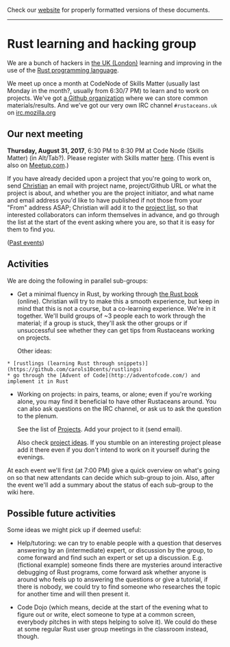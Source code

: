 Check our [website](http://rustaceans.uk/) for
properly formatted versions of these documents.

---

# Rust learning and hacking group

We are a bunch of hackers in [the UK (London)](Location.md) learning and
improving in the use of the [Rust programming
language](https://www.rust-lang.org/).

We meet up once a month at CodeNode of Skills Matter (usually last
Monday in the month?, usually from 6:30/7 PM) to learn and to work on
projects. We've got [a Github organization](Github.md) where we can
store common materials/results. And we've got our very own IRC channel `#rustaceans.uk` on [irc.mozilla.org](https://wiki.mozilla.org/IRC)


## Our next meeting

**Thursday, August 31, 2017**, 6:30 PM to 8:30 PM at Code Node (Skills Matter) (in Alt/Tab?). Please register with Skills matter [here](https://skillsmatter.com/meetups/9882-rust-learning-and-hacking-evening-2). (This event is also on [Meetup.com](https://www.meetup.com/Rust-London-User-Group/events/242378000/).)

If you have already decided upon a project that you're going to work on, send [Christian](mailto:chrjae@gmail.com) an email with project name, project/Github URL or what the project is about, and whether you are the project initiator, and what name and email address you'd like to have published if not those from your "From" address ASAP; Christian will add it to the [project list](Projects.md), so that interested collaborators can inform themselves in advance, and go through the list at the start of the event asking where you are, so that it is easy for them to find you.

([Past events](past_events/index.md))

## Activities

We are doing the following in parallel sub-groups:

   * Get a minimal fluency in Rust, by working through [the Rust
     book](http://doc.rust-lang.org/book/) (online). Christian will try
     to make this a smooth experience, but keep in mind that this is not
     a course, but a co-learning experience. We're in it together. We'll
     build groups of ~3 people each to work through the material; if a
     group is stuck, they'll ask the other groups or if unsuccessful see
     whether they can get tips from Rustaceans working on projects.

     Other ideas:

    * [rustlings (learning Rust through snippets)](https://github.com/carols10cents/rustlings)
    * go through the [Advent of Code](http://adventofcode.com/) and implement it in Rust

  * Working on projects: in pairs, teams, or alone; even if you're
    working alone, you may find it beneficial to have other Rustaceans
    around. You can also ask questions on the IRC channel, or ask us
    to ask the question to the plenum.

    See the list of [Projects](Projects.md). Add your project to it
    (send email).

    Also check [project ideas](Project_ideas.md). If you stumble on
    an interesting project please add it there even if you don't
    intend to work on it yourself during the evenings.

At each event we'll first (at 7:00 PM) give a quick overview on what's
going on so that new attendants can decide which sub-group to
join. Also, after the event we'll add a summary about the status of
each sub-group to the wiki here.


## Possible future activities

Some ideas we might pick up if deemed useful:

  * Help/tutoring: we can try to enable people with a question that
    deserves answering by an (intermediate) expert, or discussion by
    the group, to come forward and find such an expert or set up a
    discussion. E.g. (fictional example) someone finds there are
    mysteries around interactive debugging of Rust programs, come
    forward ask whether anyone is around who feels up to answering the
    questions or give a tutorial, if there is nobody, we could try to
    find someone who researches the topic for another time and will
    then present it.

  * Code Dojo (which means, decide at the start of the evening what to
    figure out or write, elect someone to type at a common screen,
    everybody pitches in with steps helping to solve it). We could do
    these at some regular Rust user group meetings in the classroom
    instead, though.

